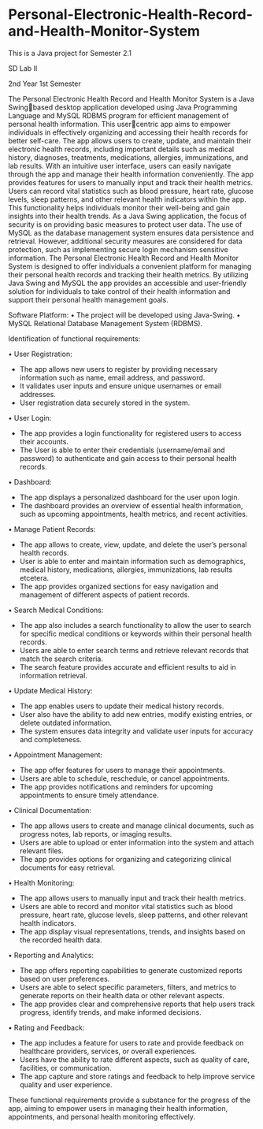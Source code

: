# Personal-Electronic-Health-Record-and-Health-Monitor-System
This is a Java project for Semester 2.1

SD Lab II

2nd Year 1st Semester

The Personal Electronic Health Record and Health Monitor System is a Java Swingbased desktop application developed using Java Programming Language and MySQL
RDBMS program for efficient management of personal health information. This usercentric app aims to empower individuals in effectively organizing and accessing 
their health records for better self-care.
The app allows users to create, update, and maintain their electronic health records, 
including important details such as medical history, diagnoses, treatments, medications, 
allergies, immunizations, and lab results. With an intuitive user interface, users can 
easily navigate through the app and manage their health information conveniently.
The app provides features for users to manually input and track their health metrics. 
Users can record vital statistics such as blood pressure, heart rate, glucose levels, sleep 
patterns, and other relevant health indicators within the app. This functionality helps 
individuals monitor their well-being and gain insights into their health trends.
As a Java Swing application, the focus of security is on providing basic measures to 
protect user data. The use of MySQL as the database management system ensures data 
persistence and retrieval. However, additional security measures are considered for 
data protection, such as implementing secure login mechanism sensitive information.
The Personal Electronic Health Record and Health Monitor System is designed to offer 
individuals a convenient platform for managing their personal health records and 
tracking their health metrics. By utilizing Java Swing and MySQL the app provides an 
accessible and user-friendly solution for individuals to take control of their health 
information and support their personal health management goals.

Software Platform:
• The project will be developed using Java-Swing.
• MySQL Relational Database Management System (RDBMS).

Identification of functional requirements:

• User Registration:
- The app allows new users to register by providing necessary information such as 
name, email address, and password.
- It validates user inputs and ensure unique usernames or email addresses.
- User registration data securely stored in the system.

• User Login:
- The app provides a login functionality for registered users to access their 
accounts.
- The User is able to enter their credentials (username/email and password) to 
authenticate and gain access to their personal health records.

• Dashboard:
- The app displays a personalized dashboard for the user upon login.
- The dashboard provides an overview of essential health information, such as 
upcoming appointments, health metrics, and recent activities.

• Manage Patient Records:
- The app allows to create, view, update, and delete the user’s personal health 
records.
- User is able to enter and maintain information such as demographics, medical 
history, medications, allergies, immunizations, lab results etcetera.
- The app provides organized sections for easy navigation and management of 
different aspects of patient records.

• Search Medical Conditions:
- The app also includes a search functionality to allow the user to search for 
specific medical conditions or keywords within their personal health records.
- Users are able to enter search terms and retrieve relevant records that match 
the search criteria.
- The search feature provides accurate and efficient results to aid in information 
retrieval.

• Update Medical History:
- The app enables users to update their medical history records.
- User also have the ability to add new entries, modify existing entries, or delete 
outdated information.
- The system ensures data integrity and validate user inputs for accuracy and 
completeness.

• Appointment Management:
- The app offer features for users to manage their appointments.
- Users are able to schedule, reschedule, or cancel appointments.
- The app provides notifications and reminders for upcoming appointments to 
ensure timely attendance.

• Clinical Documentation:
- The app allows users to create and manage clinical documents, such as progress 
notes, lab reports, or imaging results.
- Users are able to upload or enter information into the system and attach 
relevant files.
- The app provides options for organizing and categorizing clinical documents for 
easy retrieval.

• Health Monitoring:
- The app allows users to manually input and track their health metrics.
- Users are able to record and monitor vital statistics such as blood pressure, heart 
rate, glucose levels, sleep patterns, and other relevant health indicators.
- The app display visual representations, trends, and insights based on the 
recorded health data.

• Reporting and Analytics:
- The app offers reporting capabilities to generate customized reports based on 
user preferences.
- Users are able to select specific parameters, filters, and metrics to generate 
reports on their health data or other relevant aspects.
- The app provides clear and comprehensive reports that help users track 
progress, identify trends, and make informed decisions.

• Rating and Feedback:
- The app includes a feature for users to rate and provide feedback on healthcare 
providers, services, or overall experiences.
- Users have the ability to rate different aspects, such as quality of care, facilities, 
or communication.
- The app capture and store ratings and feedback to help improve service quality 
and user experience.

These functional requirements provide a substance for the progress of the app, aiming to 
empower users in managing their health information, appointments, and personal health 
monitoring effectively.

